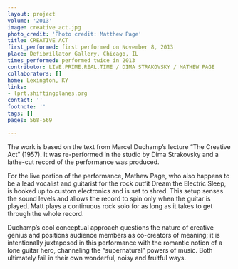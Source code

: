 ```yaml
---
layout: project
volume: '2013'
image: creative_act.jpg
photo_credit: 'Photo credit: Matthew Page'
title: CREATIVE ACT
first_performed: first performed on November 8, 2013
place: Defibrillator Gallery, Chicago, IL
times_performed: performed twice in 2013
contributor: LIVE.PRIME.REAL.TIME / DIMA STRAKOVSKY / MATHEW PAGE
collaborators: []
home: Lexington, KY
links:
- lprt.shiftingplanes.org
contact: ''
footnote: ''
tags: []
pages: 568-569

---
```


The work is based on the text from Marcel Duchamp’s lecture “The Creative Act” (1957). It was re-performed in the studio by Dima Strakovsky and a lathe-cut record of the performance was produced.

For the live portion of the performance, Mathew Page, who also happens to be a lead vocalist and guitarist for the rock outfit Dream the Electric Sleep, is hooked up to custom electronics and is set to shred. This setup senses the sound levels and allows the record to spin only when the guitar is played. Matt plays a continuous rock solo for as long as it takes to get through the whole record.

Duchamp’s cool conceptual approach questions the nature of creative genius and positions audience members as co-creators of meaning; it is intentionally juxtaposed in this performance with the romantic notion of a lone guitar hero, channeling the “supernatural” powers of music. Both ultimately fail in their own wonderful, noisy and fruitful ways.
